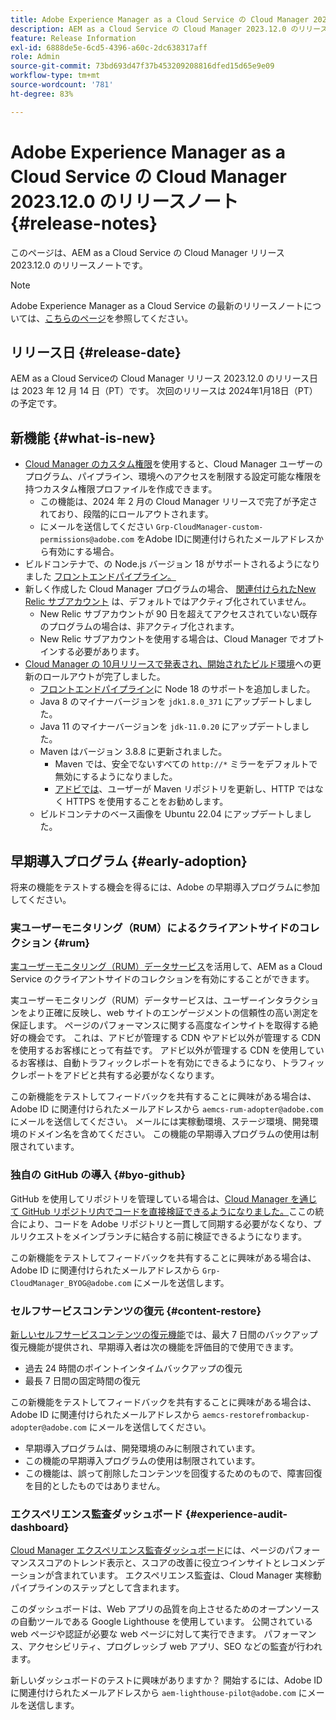 ```yaml
---
title: Adobe Experience Manager as a Cloud Service の Cloud Manager 2023.12.0 のリリースノート
description: AEM as a Cloud Service の Cloud Manager 2023.12.0 のリリースノートです。
feature: Release Information
exl-id: 6888de5e-6cd5-4396-a60c-2dc638317aff
role: Admin
source-git-commit: 73bd693d47f37b453209208816dfed15d65e9e09
workflow-type: tm+mt
source-wordcount: '781'
ht-degree: 83%

---
```


# Adobe Experience Manager as a Cloud Service の Cloud Manager 2023.12.0 のリリースノート {#release-notes}

このページは、AEM as a Cloud Service の Cloud Manager リリース 2023.12.0 のリリースノートです。

>[!NOTE]
>
>Adobe Experience Manager as a Cloud Service の最新のリリースノートについては、[こちらのページ](/help/release-notes/release-notes-cloud/release-notes-current.md)を参照してください。

## リリース日 {#release-date}

AEM as a Cloud Serviceの Cloud Manager リリース 2023.12.0 のリリース日は 2023 年 12 月 14 日（PT）です。 次回のリリースは 2024年1月18日（PT）の予定です。

## 新機能 {#what-is-new}

* [Cloud Manager のカスタム権限](/help/implementing/cloud-manager/custom-permissions.md)を使用すると、Cloud Manager ユーザーのプログラム、パイプライン、環境へのアクセスを制限する設定可能な権限を持つカスタム権限プロファイルを作成できます。
   * この機能は、2024 年 2 月の Cloud Manager リリースで完了が予定されており、段階的にロールアウトされます。
   * にメールを送信してください `Grp-CloudManager-custom-permissions@adobe.com` をAdobe IDに関連付けられたメールアドレスから有効にする場合。
* ビルドコンテナで、の Node.js バージョン 18 がサポートされるようになりました [フロントエンドパイプライン。](/help/implementing/developing/introduction/developing-with-front-end-pipelines.md)
* 新しく作成した Cloud Manager プログラムの場合、 [関連付けられたNew Relic サブアカウント](/help/implementing/cloud-manager/user-access-new-relic.md) は、デフォルトではアクティブ化されていません。
   * New Relic サブアカウントが 90 日を超えてアクセスされていない既存のプログラムの場合は、非アクティブ化されます。
   * New Relic サブアカウントを使用する場合は、Cloud Manager でオプトインする必要があります。
* [Cloud Manager の 10月リリースで発表され、開始された](/help/implementing/cloud-manager/release-notes/2023/2023-10-0.md)[ビルド環境](/help/implementing/cloud-manager/getting-access-to-aem-in-cloud/build-environment-details.md)への更新のロールアウトが完了しました。
   * [フロントエンドパイプライン](/help/implementing/developing/introduction/developing-with-front-end-pipelines.md)に Node 18 のサポートを追加しました。
   * Java 8 のマイナーバージョンを `jdk1.8.0_371` にアップデートしました。
   * Java 11 のマイナーバージョンを `jdk-11.0.20` にアップデートしました。
   * Maven はバージョン 3.8.8 に更新されました。
      * Maven では、安全でないすべての `http://*` ミラーをデフォルトで無効にするようになりました。
      * [アドビでは](/help/implementing/cloud-manager/getting-access-to-aem-in-cloud/build-environment-details.md)、ユーザーが Maven リポジトリを更新し、HTTP ではなく HTTPS を使用することをお勧めします。
   * ビルドコンテナのベース画像を Ubuntu 22.04 にアップデートしました。

## 早期導入プログラム {#early-adoption}

将来の機能をテストする機会を得るには、Adobe の早期導入プログラムに参加してください。

### 実ユーザーモニタリング（RUM）によるクライアントサイドのコレクション {#rum}

[実ユーザーモニタリング（RUM）データサービス](/help/implementing/cloud-manager/content-requests.md#cliendside-collection)を活用して、AEM as a Cloud Service のクライアントサイドのコレクションを有効にすることができます。

実ユーザーモニタリング（RUM）データサービスは、ユーザーインタラクションをより正確に反映し、web サイトのエンゲージメントの信頼性の高い測定を保証します。 ページのパフォーマンスに関する高度なインサイトを取得する絶好の機会です。 これは、アドビが管理する CDN やアドビ以外が管理する CDN を使用するお客様にとって有益です。 アドビ以外が管理する CDN を使用しているお客様は、自動トラフィックレポートを有効にできるようになり、トラフィックレポートをアドビと共有する必要がなくなります。

この新機能をテストしてフィードバックを共有することに興味がある場合は、Adobe ID に関連付けられたメールアドレスから `aemcs-rum-adopter@adobe.com` にメールを送信してください。 メールには実稼動環境、ステージ環境、開発環境のドメイン名を含めてください。  この機能の早期導入プログラムの使用は制限されています。

### 独自の GitHub の導入 {#byo-github}

GitHub を使用してリポジトリを管理している場合は、[Cloud Manager を通じて GitHub リポジトリ内でコードを直接検証できるようになりました。](/help/implementing/cloud-manager/managing-code/private-repositories.md)ここの統合により、コードを Adobe リポジトリと一貫して同期する必要がなくなり、プルリクエストをメインブランチに結合する前に検証できるようになります。

この新機能をテストしてフィードバックを共有することに興味がある場合は、Adobe ID に関連付けられたメールアドレスから `Grp-CloudManager_BYOG@adobe.com` にメールを送信します。

### セルフサービスコンテンツの復元 {#content-restore}

[新しいセルフサービスコンテンツの復元機能](/help/operations/restore.md)では、最大 7 日間のバックアップ復元機能が提供され、早期導入者は次の機能を評価目的で使用できます。

* 過去 24 時間のポイントインタイムバックアップの復元
* 最長 7 日間の固定時間の復元

この新機能をテストしてフィードバックを共有することに興味がある場合は、Adobe ID に関連付けられたメールアドレスから `aemcs-restorefrombackup-adopter@adobe.com` にメールを送信してください。

* 早期導入プログラムは、開発環境のみに制限されています。
* この機能の早期導入プログラムの使用は制限されています。
* この機能は、誤って削除したコンテンツを回復するためのもので、障害回復を目的としたものではありません。

### エクスペリエンス監査ダッシュボード {#experience-audit-dashboard}

[Cloud Manager エクスペリエンス監査ダッシュボード](/help/implementing/cloud-manager/experience-audit-dashboard.md)には、ページのパフォーマンススコアのトレンド表示と、スコアの改善に役立つインサイトとレコメンデーションが含まれています。 エクスペリエンス監査は、Cloud Manager 実稼動パイプラインのステップとして含まれます。

このダッシュボードは、Web アプリの品質を向上させるためのオープンソースの自動ツールである Google Lighthouse を使用しています。 公開されている web ページや認証が必要な web ページに対して実行できます。 パフォーマンス、アクセシビリティ、プログレッシブ web アプリ、SEO などの監査が行われます。

新しいダッシュボードのテストに興味がありますか？ 開始するには、Adobe ID に関連付けられたメールアドレスから `aem-lighthouse-pilot@adobe.com` にメールを送信します。
